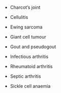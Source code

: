 - Charcot’s joint

- Cellulitis

- Ewing sarcoma

- Giant cell tumour

- Gout and pseudogout

- Infectious arthritis

- Rheumatoid arthritis

- Septic arthritis

- Sickle cell anaemia